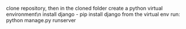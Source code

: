 clone repository, then in the cloned folder create a python virtual environment\n
install django - pip install django
from the virtual env run: python manage.py runserver

